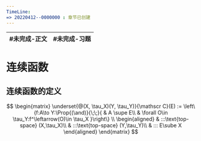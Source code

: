 ```yaml
---
TimeLine: 
=> 20220412--0000000 : 章节已创建
---
```

| #未完成-正文 | #未完成-习题 |
| ------------ | ------------ |

# 连续函数

## 连续函数的定义

$$
\begin{matrix}
\underset{@(X, \tau_X)(Y, \tau_Y)}{\mathscr C}(E) := 
    \left\{f:A\to Y:\Prop{(\and)}{\;\;}{
        & A \supe E\\
        & \forall O\in \tau_Y:f^\leftarrow(O)\in \tau_X
    }\right\}
\\
\begin{aligned}
    & :::\text{top-space} (X,\tau_X)\\
    & :::\text{top-space} (Y,\tau_Y)\\
    & ::: E\sube X
\end{aligned}
\end{matrix}
$$